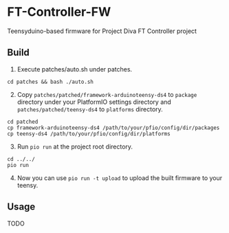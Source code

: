 # FT-Controller-FW

Teensyduino-based firmware for Project Diva FT Controller project

## Build

1. Execute patches/auto.sh under patches.
```shell
cd patches && bash ./auto.sh
```

2. Copy `patches/patched/framework-arduinoteensy-ds4` to `package` directory under your PlatformIO settings directory and `patches/patched/teensy-ds4` to `platforms` directory.
```shell
cd patched
cp framework-arduinoteensy-ds4 /path/to/your/pfio/config/dir/packages
cp teensy-ds4 /path/to/your/pfio/config/dir/platforms
```

3. Run `pio run` at the project root directory.
```shell
cd ../../
pio run
```

4. Now you can use `pio run -t upload` to upload the built firmware to your teensy.

## Usage

TODO
